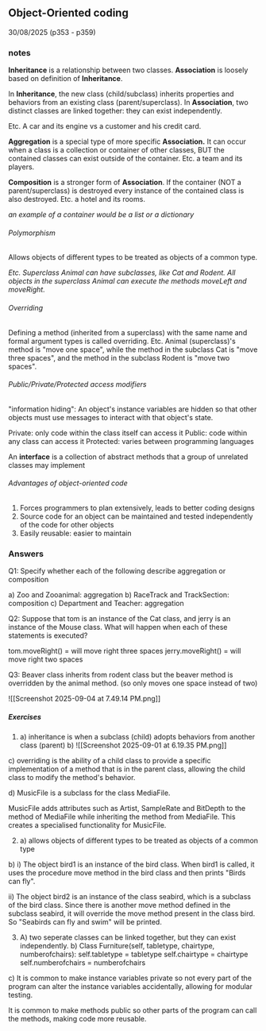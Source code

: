 
## Object-Oriented coding
30/08/2025 (p353 - p359)
### notes

**Inheritance** is a relationship between two classes. **Association** is loosely based on definition of **Inheritance**.

In **Inheritance**, the new class (child/subclass) inherits properties and behaviors from an existing class (parent/superclass). In **Association**, two distinct classes are linked together: they can exist independently.

Etc. A car and its engine vs a customer and his credit card.

**Aggregation** is a special type of more specific **Association.** It can occur when a class is a collection or container of other classes, BUT the contained classes can exist outside of the container. Etc. a team and its players.

**Composition** is a stronger form of **Association**. If the container (NOT a parent/superclass) is destroyed every instance of the contained class is also destroyed. Etc. a hotel and its rooms.

*an example of a container would be a list or a dictionary*

###### Polymorphism

Allows objects of different types to be treated as objects of a common type.

*Etc. Superclass Animal can have subclasses, like Cat and Rodent. All objects in the superclass Animal can execute the methods moveLeft and moveRight.*

###### Overriding

Defining a method (inherited from a superclass) with the same name and formal argument types is called overriding. Etc. Animal (superclass)'s method is "move one space", while the method in the subclass Cat is "move three spaces", and the method in the subclass Rodent is "move two spaces".

###### Public/Private/Protected access modifiers

"information hiding": An object's instance variables are hidden so that other objects must use messages to interact with that object's state.

Private: only code within the class itself can access it
Public: code within any class can access it
Protected: varies between programming languages

An **interface** is a collection of abstract methods that a group of unrelated classes may implement


###### Advantages of object-oriented code

1. Forces programmers to plan extensively, leads to better coding designs
2. Source code for an object can be maintained and tested independently of the code for other objects
3. Easily reusable: easier to maintain

### Answers

Q1: Specify whether each of the following describe aggregation or composition

a) Zoo and Zooanimal: aggregation
b) RaceTrack and TrackSection: composition
c) Department and Teacher: aggregation


Q2: Suppose that tom is an instance of the Cat class, and jerry is an instance of the Mouse class. What will happen when each of these statements is executed?

tom.moveRight() = will move right three spaces
jerry.moveRight() = will move right two spaces


Q3: Beaver class inherits from rodent class but the beaver method is overridden by the animal method. (so only moves one space instead of two)

![[Screenshot 2025-09-04 at 7.49.14 PM.png]]
##### Exercises

1. a) inheritance is when a subclass (child) adopts behaviors from another class (parent)
b) ![[Screenshot 2025-09-01 at 6.19.35 PM.png]]

c) overriding is the ability of a child class to provide a specific implementation of a method that is in the parent class, allowing the child class to modify the method's behavior. 

d) MusicFile is a subclass for the class MediaFile.

MusicFile adds attributes such as Artist, SampleRate and BitDepth to the method of MediaFile while inheriting the method from MediaFile. This creates a specialised functionality for MusicFile. 


2. a) allows objects of different types to be treated as objects of a common type
 
b) i) The object bird1 is an instance of the bird class. When bird1 is called, it uses the procedure move method in the bird class and then prints "Birds can fly".

ii) The object bird2 is an instance of the class seabird, which is a subclass of the bird class. Since there is another move method defined in the subclass seabird, it will override the move method present in the class bird. So "Seabirds can fly and swim" will be printed.

3. A) two seperate classes can be linked together, but they can exist independently.
b) Class Furniture(self, tabletype, chairtype, numberofchairs):
self.tabletype = tabletype
self.chairtype = chairtype
self.numberofchairs = numberofchairs

c) It is common to make instance variables private so not every part of the program can alter the instance variables accidentally, allowing for modular testing.

It is common to make methods public so other parts of the program can call the methods, making code more reusable.
